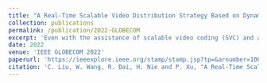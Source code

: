 ```yaml
---
title: "A Real-Time Scalable Video Distribution Strategy Based on Dynamic Coalition and D2D Broadcast"
collection: publications
permalink: /publication/2022-GLOBECOM
excerpt: 'Even with the assistance of scalable video coding (SVC) and adaptive modulation and coding (AMC), the Internet service providers (ISP) are still challenged by videos' surging traffic, compromising the quality of service (QoS) of end-users. To further promote the efficiency of real-time video distribution, we seek aids from the device-to-device (D2D) content distribution technique, where the user equipment (UEs) helps relay content to its nearby neighbours, reducing the transmission time of less popular video layers. To accomplish this, We introduce a new Dynamic Coalition Algorithm (DCA) which allocates spectral resources among coalitions based on their demands. The DCA consists of warm-up and update modules to handle the mobility of UEs during the transmission of real-time video. Multiple experiments show that our algorithm achieves good performance with lowered computational complexity, accelerated convergence, enhanced experience of services and robustness when broadcasting long videos.'
date: 2022
venue: 'IEEE GLOBECOM 2022'
paperurl: 'https://ieeexplore.ieee.org/stamp/stamp.jsp?tp=&arnumber=10001625&isnumber=10000593'
citation: 'C. Liu, W. Wang, R. Dai, H. Nie and P. Xu, "A Real-Time Scalable Video Distribution Strategy Based on Dynamic Coalition and D2D Broadcast," GLOBECOM 2022 - 2022 IEEE Global Communications Conference, Rio de Janeiro, Brazil, 2022, pp. 19-24, doi: 10.1109/GLOBECOM48099.2022.10001625.'
---
```

<!-- This paper is about the number 1. The number 2 is left for future work. -->

<!-- [Download paper here](http://academicpages.github.io/files/paper1.pdf) -->

<!-- Recommended citation: Your Name, You. (2009). "Paper Title Number 1." <i>Journal 1</i>. 1(1). -->